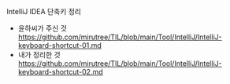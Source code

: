 IntelliJ IDEA 단축키 정리
 - 윤하씨가 주신 것 https://github.com/mirutree/TIL/blob/main/Tool/IntelliJ/IntelliJ-keyboard-shortcut-01.md
 - 내가 정리한 것 https://github.com/mirutree/TIL/blob/main/Tool/IntelliJ/IntelliJ-keyboard-shortcut-02.md
